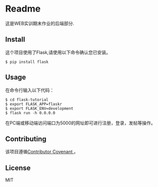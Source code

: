 # Readme  
这是WEB实训期末作业的后端部分.  
## Install  
这个项目使用了Flask,请使用以下命令确认您已安装。  
```
$ pip install flask  
```  
## Usage  
在命令行输入以下代码：  
```
$ cd flask-tutorial
$ export FLASK_APP=flaskr  
$ export FLASK_ENV=development  
$ flask run -h 0.0.0.0 
```  
在PC端或移动端访问端口为5000的网址即可进行注册，登录，发帖等操作。  
## Contributing  
该项目遵循[Contributor Covenant ](https://www.contributor-covenant.org/version/1/3/0/code-of-conduct/)。  
## License  
MIT
